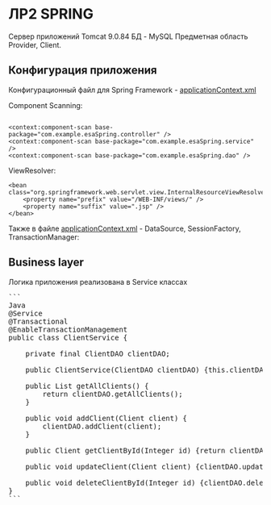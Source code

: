 # ЛР2 SPRING
Сервер приложений Tomcat 9.0.84
БД - MySQL
Предметная область Provider, Client.
## Конфигурация приложения 
Конфигурационный файл для Spring Framework - [applicationContext.xml](https://github.com/badasqi/ESA_Spring/blob/main/src/main/webapp/WEB-INF/applicationContext.xml)

Component Scanning:
```

<context:component-scan base-package="com.example.esaSpring.controller" />
<context:component-scan base-package="com.example.esaSpring.service" />
<context:component-scan base-package="com.example.esaSpring.dao" />
```
ViewResolver:
```
<bean class="org.springframework.web.servlet.view.InternalResourceViewResolver">
    <property name="prefix" value="/WEB-INF/views/" />
    <property name="suffix" value=".jsp" />
</bean>

```
Также в файле [applicationContext.xml](https://github.com/badasqi/ESA_Spring/blob/main/src/main/webapp/WEB-INF/applicationContext.xml) - DataSource, SessionFactory, TransactionManager:


## Business layer
Логика приложения реализована в Service классах
<pre>
```
Java
@Service
@Transactional
@EnableTransactionManagement
public class ClientService {

    private final ClientDAO clientDAO;

    public ClientService(ClientDAO clientDAO) {this.clientDAO = clientDAO;}

    public List<Client> getAllClients() {
        return clientDAO.getAllClients();
    }

    public void addClient(Client client) {
        clientDAO.addClient(client);
    }

    public Client getClientById(Integer id) {return clientDAO.getClientById(id);}

    public void updateClient(Client client) {clientDAO.updateClient(client);}

    public void deleteClientById(Integer id) {clientDAO.deleteClientById(id);}
}
```
<pre/>
